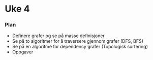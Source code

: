 # Uke 4

### Plan

* Definere grafer og se på masse definisjoner
* Se på to algoritmer for å traversere gjennom grafer (DFS, BFS)
* Se på en algoritme for dependency grafer (Topologisk sortering)
* Oppgaver
